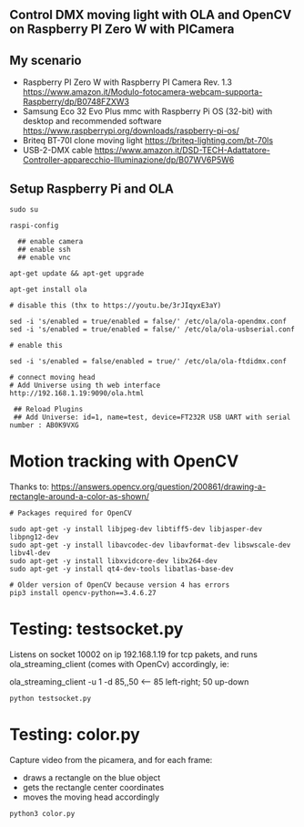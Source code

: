 ## Control DMX moving light with OLA and OpenCV on Raspberry PI Zero W with PICamera

## My scenario

- Raspberry PI Zero W with Raspberry PI Camera Rev. 1.3 https://www.amazon.it/Modulo-fotocamera-webcam-supporta-Raspberry/dp/B0748FZXW3
- Samsung Eco 32 Evo Plus mmc with Raspberry Pi OS (32-bit) with desktop and recommended software  https://www.raspberrypi.org/downloads/raspberry-pi-os/
- Briteq BT-70l clone moving light https://briteq-lighting.com/bt-70ls
- USB-2-DMX cable https://www.amazon.it/DSD-TECH-Adattatore-Controller-apparecchio-Illuminazione/dp/B07WV6P5W6

## Setup Raspberry Pi and OLA

```
sudo su

raspi-config

  ## enable camera
  ## enable ssh
  ## enable vnc

apt-get update && apt-get upgrade

apt-get install ola

# disable this (thx to https://youtu.be/3rJIqyxE3aY)

sed -i 's/enabled = true/enabled = false/' /etc/ola/ola-opendmx.conf
sed -i 's/enabled = true/enabled = false/' /etc/ola/ola-usbserial.conf

# enable this

sed -i 's/enabled = false/enabled = true/' /etc/ola/ola-ftdidmx.conf

# connect moving head
# Add Universe using th web interface http://192.168.1.19:9090/ola.html

 ## Reload Plugins
 ## Add Universe: id=1, name=test, device=FT232R USB UART with serial number : AB0K9VXG

```

# Motion tracking with OpenCV

Thanks to: https://answers.opencv.org/question/200861/drawing-a-rectangle-around-a-color-as-shown/

```
# Packages required for OpenCV

sudo apt-get -y install libjpeg-dev libtiff5-dev libjasper-dev libpng12-dev
sudo apt-get -y install libavcodec-dev libavformat-dev libswscale-dev libv4l-dev
sudo apt-get -y install libxvidcore-dev libx264-dev
sudo apt-get -y install qt4-dev-tools libatlas-base-dev

# Older version of OpenCV because version 4 has errors
pip3 install opencv-python==3.4.6.27
```

# Testing: testsocket.py

Listens on socket 10002 on ip 192.168.1.19 for tcp pakets, and runs ola_streaming_client (comes with OpenCv) accordingly, ie:

ola_streaming_client -u 1 -d 85,,50  <-- 85 left-right; 50 up-down

```
python testsocket.py
```

# Testing: color.py

Capture video from the picamera, and for each frame:
 - draws a rectangle on the blue object
 - gets the rectangle center coordinates
 - moves the moving head accordingly
```
python3 color.py
```
